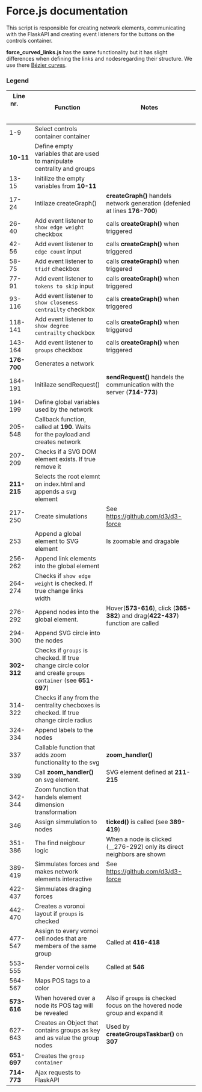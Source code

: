 # Force.js documentation
This script is responsible for creating network elements, communicating with the FlaskAPI and creating event listeners for the buttons on the controls container.

__force_curved_links.js__ has the same functionality but it has slight differences when defining the links and nodesregarding their structure. We use there [Bézier curves](https://pomax.github.io/bezierinfo/).

### Legend
|Line nr. &nbsp; &nbsp; &nbsp; &nbsp; &nbsp;  &nbsp; &nbsp; &nbsp; &nbsp; &nbsp; &nbsp; &nbsp; &nbsp;|Function|Notes|
|---|---|---|
|1-9|Select controls container container||
|__10-11__|Define empty variables that are used to manipulate centrality and groups||
|13-15|Initilize the empty variables from __10-11__||
|17-24|Intilaze createGraph()|__createGraph()__ handels network generation (defenied at lines __176-700__)|
|26-40|Add event listener to `show edge weight` checkbox|calls __createGraph()__ when triggered|
|42-56|Add event listener to `edge count` input|calls __createGraph()__ when triggered|
|58-75|Add event listener to `tfidf` checkbox|calls __createGraph()__ when triggered|
|77-91|Add event listener to `tokens to skip` input|calls __createGraph()__ when triggered|
|93-116|Add event listener to `show closeness centrailty` checkbox|calls __createGraph()__ when triggered|
|118-141|Add event listener to `show degree centrailty` checkbox|calls __createGraph()__ when triggered|
|143-164|Add event listener to `groups` checkbox|calls __createGraph()__ when triggered|
|__176-700__|Generates a network||
|184-191|Initilaze sendRequest()|__sendRequest()__ handels the communication with the server (__714-773__)|
|194-199|Define global variables used by the network||
|205-548|Callback function, called at __190__. Waits for the payload and creates network||
|207-209|Checks if a SVG DOM element exists. If true remove it||
|__211-215__|Selects the root elemnt on index.html and appends a svg element||
|217-250|Create simulations|See https://github.com/d3/d3-force|
|253|Append a global element to SVG element|Is zoomable and dragable|
|256-262|Append link elements into the global element||
|264-274|Checks if `show edge weight` is checked. If true change links width||
|276-292|Append nodes into the global element.|Hover(__573-616__), click (__365-382__) and drag(__422-437__) function are called|
|294-300|Append SVG circle into the nodes||
|__302-312__|Checks if `groups` is checked. If true change circle color and create `groups container` (see __651-697__)||
|314-322|Checks if any from the centrality checboxes is checked. If true change circle radius||
|324-334|Append labels to the nodes||
|337|Callable function that adds zoom functionality to the svg|__zoom_handler()__|
|339|Call __zoom_handler()__ on svg element.|SVG element defined at __211-215__|
|342-344|Zoom function that handels element dimension transformation||
|346|Assign simmulation to nodes|__ticked()__ is called (see __389-419__)|
|351-386|The find neigbour logic|When a node is clicked (__276-292) only its direct neighbors are shown|
|389-419|Simmulates forces and makes network elements interactive|See https://github.com/d3/d3-force|
|422-437|Simmulates draging forces||
|442-470|Creates a voronoi layout if `groups` is checked||
|477-547|Assign to every vornoi cell nodes that are members of the same group|Called at __416-418__|
|553-555|Render vornoi cells|Called at __546__|
|564-567|Maps POS tags to a color||
|__573-616__|When hovered over a node its POS tag will be revealed|Also if `groups` is checked focus on the hovered node group and expand it|
|627-643|Creates an Object that contains groups as key and as value the group nodes|Used by __createGroupsTaskbar()__ on __307__|
|__651-697__|Creates the `group container`||
|__714-773__|Ajax requests to FlaskAPI||

